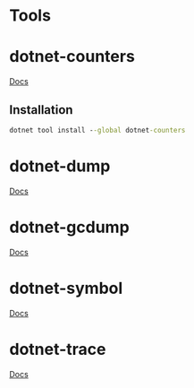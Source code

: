 # Tools

# dotnet-counters
[Docs](https://learn.microsoft.com/en-us/dotnet/core/diagnostics/dotnet-counters)

## Installation
```cmd
dotnet tool install --global dotnet-counters
```

# dotnet-dump
[Docs](https://learn.microsoft.com/en-us/dotnet/core/diagnostics/dotnet-dump)

# dotnet-gcdump
[Docs](https://learn.microsoft.com/en-us/dotnet/core/diagnostics/dotnet-gcdump)

# dotnet-symbol
[Docs](https://learn.microsoft.com/en-us/dotnet/core/diagnostics/dotnet-symbol)

# dotnet-trace
[Docs](https://learn.microsoft.com/en-us/dotnet/core/diagnostics/dotnet-trace)
